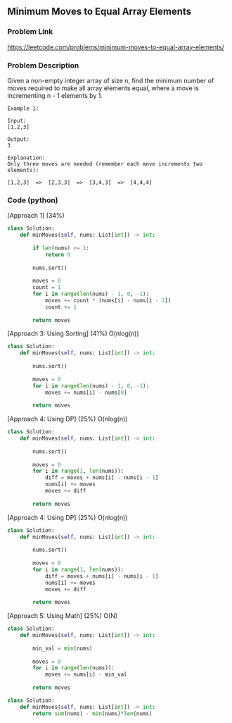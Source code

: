 ## Minimum Moves to Equal Array Elements

### Problem Link

https://leetcode.com/problems/minimum-moves-to-equal-array-elements/

### Problem Description 

Given a non-empty integer array of size n, find the minimum number of moves required to make all array elements equal, where a move is incrementing n - 1 elements by 1.

```
Example 1:

Input:
[1,2,3]

Output:
3

Explanation:
Only three moves are needed (remember each move increments two elements):

[1,2,3]  =>  [2,3,3]  =>  [3,4,3]  =>  [4,4,4]

```

### Code (python)

[Approach 1] (34%) 

```python
class Solution:
    def minMoves(self, nums: List[int]) -> int:
        
        if len(nums) <= 1:
            return 0
        
        nums.sort()
        
        moves = 0
        count = 1
        for i in range(len(nums) - 1, 0, -1):
            moves += count * (nums[i] - nums[i - 1])
            count += 1
            
        return moves
```

[Approach 3: Using Sorting] (41%)  O(nlog(n))

```python
class Solution:
    def minMoves(self, nums: List[int]) -> int:
        
        nums.sort()
        
        moves = 0
        for i in range(len(nums) - 1, 0, -1):
            moves += nums[i] - nums[0]
            
        return moves
```

[Approach 4: Using DP] (25%)  O(nlog(n))

```python
class Solution:
    def minMoves(self, nums: List[int]) -> int:
        
        nums.sort()
        
        moves = 0
        for i in range(1, len(nums)):
            diff = moves + nums[i] - nums[i - 1]
            nums[i] += moves
            moves += diff
            
        return moves
```


[Approach 4: Using DP] (25%)  O(nlog(n))

```python
class Solution:
    def minMoves(self, nums: List[int]) -> int:
        
        nums.sort()
        
        moves = 0
        for i in range(1, len(nums)):
            diff = moves + nums[i] - nums[i - 1]
            nums[i] += moves
            moves += diff
            
        return moves
```

[Approach 5: Using Math] (25%)  O(N)

```python
class Solution:
    def minMoves(self, nums: List[int]) -> int:
        
        min_val = min(nums)
        
        moves = 0
        for i in range(len(nums)):
            moves += nums[i] - min_val
            
        return moves
```

```python
class Solution:
    def minMoves(self, nums: List[int]) -> int:
        return sum(nums) - min(nums)*len(nums)
```